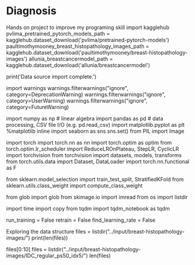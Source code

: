 # Diagnosis
Hands on project to improve my programing skill
import kagglehub
pvlima_pretrained_pytorch_models_path = kagglehub.dataset_download('pvlima/pretrained-pytorch-models')
paultimothymooney_breast_histopathology_images_path = kagglehub.dataset_download('paultimothymooney/breast-histopathology-images')
allunia_breastcancermodel_path = kagglehub.dataset_download('allunia/breastcancermodel')

print('Data source import complete.')

import warnings
warnings.filterwarnings("ignore", category=DeprecationWarning)
warnings.filterwarnings("ignore", category=UserWarning)
warnings.filterwarnings("ignore", category=FutureWarning)

import numpy as np # linear algebra
import pandas as pd # data processing, CSV file I/O (e.g. pd.read_csv)
import matplotlib.pyplot as plt
%matplotlib inline
import seaborn as sns
sns.set()
from PIL import Image

import torch
import torch.nn as nn
import torch.optim as optim
from torch.optim.lr_scheduler import ReduceLROnPlateau, StepLR, CyclicLR
import torchvision
from torchvision import datasets, models, transforms
from torch.utils.data import Dataset, DataLoader
import torch.nn.functional as F

from sklearn.model_selection import train_test_split, StratifiedKFold
from sklearn.utils.class_weight import compute_class_weight


from glob import glob
from skimage.io import imread
from os import listdir

import time
import copy
from tqdm import tqdm_notebook as tqdm

run_training = False
retrain = False
find_learning_rate = False

Exploring the data structure
files = listdir("../input/breast-histopathology-images/")
print(len(files))

files[0:10]
files = listdir("../input/breast-histopathology-images/IDC_regular_ps50_idx5/")
len(files)
